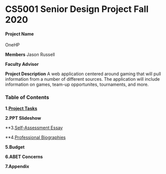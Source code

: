# CS5001 Senior Design Project Fall 2020

#### Project Name
OneHP 

**Members**
Jason Russell

**Faculty Advisor**

**Project Description** 
A web application centered around gaming that will pull information from a number of different sources. The application will include information on games, team-up opportunites, tournaments, and more. 

### Table of Contents 
**1.[Project Tasks](https://github.com/russej7/Senior-Design-Fall2020/blob/master/tasklist.md)**
 
**2.PPT Slideshow**

**3.[Self-Assessment Essay](https://github.com/russej7/Senior-Design-Fall2020/tree/master/Individual_Assessment)

**4.[Professional Biographies](https://github.com/russej7/Senior-Design-Fall2020/tree/master/Professional_Biography)

**5.Budget**

**6.ABET Concerns**

**7.Appendix**
